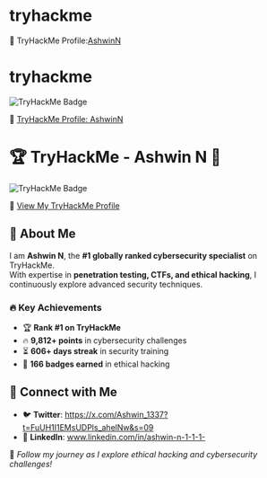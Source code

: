 # tryhackme
🔗 TryHackMe Profile:[AshwinN](https://tryhackme.com/p/AshwinN)

# tryhackme  

![TryHackMe Badge](https://tryhackme-badges.s3.amazonaws.com/AshwinN.png)  

🔗 [TryHackMe Profile: AshwinN](https://tryhackme.com/p/AshwinN)  

# 🏆 TryHackMe - Ashwin N 🚀  

![TryHackMe Badge](https://tryhackme-badges.s3.amazonaws.com/AshwinN.png)  

🔗 [View My TryHackMe Profile](https://tryhackme.com/p/AshwinN)


## 🏅 About Me  
I am **Ashwin N**, the **#1 globally ranked cybersecurity specialist** on TryHackMe.  
With expertise in **penetration testing, CTFs, and ethical hacking**, I continuously explore advanced security techniques.  

### 🔥 **Key Achievements**  
- 🏆 **Rank #1 on TryHackMe**  
- 🔥 **9,812+ points** in cybersecurity challenges  
- ⏳ **606+ days streak** in security training  
- 🏅 **166 badges earned** in ethical hacking  

## 📜 Connect with Me  
- 🐦 **Twitter**: https://x.com/Ashwin_1337?t=FuUH1I1EMsUDPls_ahelNw&s=09  
- 💼 **LinkedIn**: www.linkedin.com/in/ashwin-n-1-1-1-  




🚀 *Follow my journey as I explore ethical hacking and cybersecurity challenges!*
